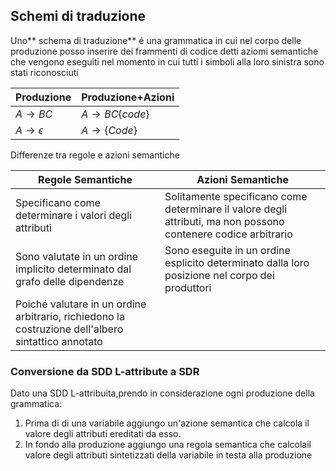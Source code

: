 ## Schemi di traduzione 
Uno** schema di traduzione** é una grammatica in cui nel corpo delle produzione posso inserire dei frammenti di codice detti aziomi semantiche che vengono eseguiti nel momento in cui tutti i simboli alla loro sinistra sono stati riconosciuti

Produzione|Produzione+Azioni
--|--
$A\to BC$|$A\to BC\{code\}$
$A\to \epsilon$|$A\to \{Code\}$

Differenze tra regole e azioni semantiche

Regole Semantiche|Azioni Semantiche
--|--
Specificano come determinare i valori degli attributi|Solitamente specificano come determinare il valore degli attributi, ma non possono contenere codice arbitrario
Sono valutate in un ordine implicito determinato dal grafo delle dipendenze|Sono eseguite in un ordine esplicito determinato dalla loro posizione nel corpo dei produttori
Poiché valutare in un ordine arbitrario, richiedono la costruzione dell'albero sintattico annotato|

### Conversione da SDD L-attribute a SDR
Dato una SDD  L-attribuita,prendo in considerazione ogni produzione della grammatica:
1. Prima di di una variabile aggiungo un'azione semantica che calcola il valore degli attributi ereditati da esso.
2. In fondo alla produzione aggiungo una regola semantica che calcolail valore degli attributi sintetizzati della variabile in testa alla produzione